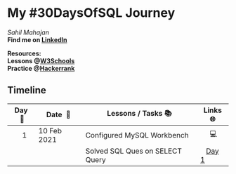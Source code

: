 # My #30DaysOfSQL Journey

*Sahil Mahajan* <br>
**Find me on [LinkedIn](https://www.linkedin.com/in/sahil-mahajan)**

**Resources:**<br>
**Lessons @[W3Schools](https://www.w3schools.com/sql")** <br>
**Practice @[Hackerrank](https://www.hackerrank.com/domains/sql)**
## Timeline

|**Day &nbsp;:slot_machine:**|**Date &nbsp;:date:**|**Lessons / Tasks :books:**| **Links :globe_with_meridians:**|
|------|-----------------|--------------------|---------------------|
| &nbsp;&nbsp;&nbsp;&nbsp;&nbsp; 1 | 10 Feb 2021 | Configured MySQL Workbench | &nbsp;&nbsp;&nbsp;&nbsp;&nbsp;:computer: |
||| Solved SQL Ques on SELECT Query | &nbsp;&nbsp;&nbsp;[Day 1](https://github.com/isahilmahajan/30DaysOfSQL/blob/main/Day-1-Ques.sql) 
